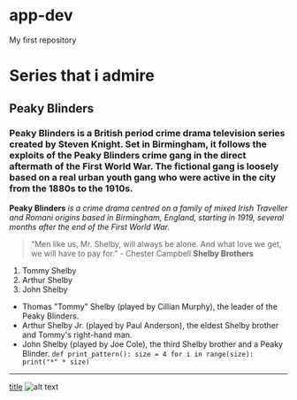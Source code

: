 # app-dev
My first repository
# Series that i admire
## Peaky Blinders
### Peaky Blinders is a British period crime drama television series created by Steven Knight. Set in Birmingham, it follows the exploits of the Peaky Blinders crime gang in the direct aftermath of the First World War. The fictional gang is loosely based on a real urban youth gang who were active in the city from the 1880s to the 1910s.
**Peaky Blinders**
*is a crime drama centred on a family of mixed Irish Traveller and Romani origins based in Birmingham, England, starting in 1919, several months after the end of the First World War.*
> “Men like us, Mr. Shelby, will always be alone. And what love we get, we will have to pay for.” - Chester Campbell
**Shelby Brothers**
1. Tommy Shelby
2. Arthur Shelby
3. John Shelby
- Thomas "Tommy" Shelby (played by Cillian Murphy), the leader of the Peaky Blinders.
- Arthur Shelby Jr. (played by Paul Anderson), the eldest Shelby brother and Tommy's right-hand man.
- John Shelby (played by Joe Cole), the third Shelby brother and a Peaky Blinder.
`def print_pattern():
    size = 4
    for i in range(size):
        print("*" * size)`
---
[title]([https://www.example.com](https://en.wikipedia.org/wiki/Peaky_Blinders_(TV_series)))
![alt text](https://wallpapers-base.com/wp-content/uploads/2018/08/high_quality_wallpaper_HD_1080_IDS_1136178-1200x900-optimized.jpg)
